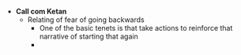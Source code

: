 - **Call com Ketan**
	- Relating of fear of going backwards
		- One of the basic tenets is that take actions to reinforce that narrative of starting that again
		-